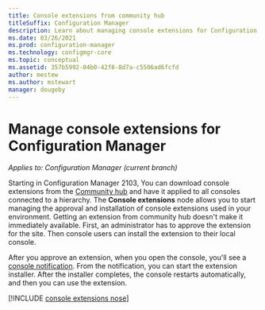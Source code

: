 ```yaml
---
title: Console extensions from community hub
titleSuffix: Configuration Manager
description: Learn about managing console extensions for Configuration Manager
ms.date: 03/26/2021
ms.prod: configuration-manager
ms.technology: configmgr-core
ms.topic: conceptual
ms.assetid: 357b5992-04b0-42f8-8d7a-c5506ad6fcfd
author: mestew
ms.author: mstewart
manager: dougeby
---
```


# Manage console extensions for Configuration Manager

*Applies to: Configuration Manager (current branch)*

Starting in Configuration Manager 2103, You can download console extensions from the [Community hub](community-hub.md) and have it applied to all consoles connected to a hierarchy. The **Console extensions** node allows you to start managing the approval and installation of console extensions used in your environment. Getting an extension from community hub doesn't make it immediately available. First, an administrator has to approve the extension for the site. Then console users can install the extension to their local console.

After you approve an extension, when you open the console, you'll see a [console notification](community-hub.md#bkmk_hub_os). From the notification, you can start the extension installer. After the installer completes, the console restarts automatically, and then you can use the extension.


[!INCLUDE [console extensions nose](includes/console-extensions-node.md)]
